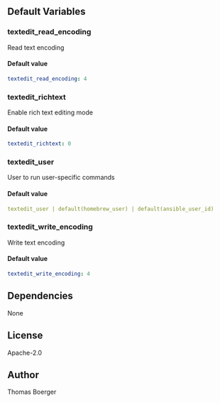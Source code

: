 
## Default Variables

### textedit_read_encoding

Read text encoding

#### Default value

```YAML
textedit_read_encoding: 4
```

### textedit_richtext

Enable rich text editing mode

#### Default value

```YAML
textedit_richtext: 0
```

### textedit_user

User to run user-specific commands

#### Default value

```YAML
textedit_user | default(homebrew_user) | default(ansible_user_id)
```

### textedit_write_encoding

Write text encoding

#### Default value

```YAML
textedit_write_encoding: 4
```
## Dependencies

None

## License

Apache-2.0

## Author

Thomas Boerger
